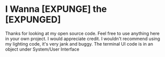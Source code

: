 # I Wanna [EXPUNGE] the [EXPUNGED]

Thanks for looking at my open source code. Feel free to use anything here in your own project. I would appreciate credit.
I wouldn't recommend using my lighting code, it's very jank and buggy.
The terminal UI code is in an object under System/User Interface
